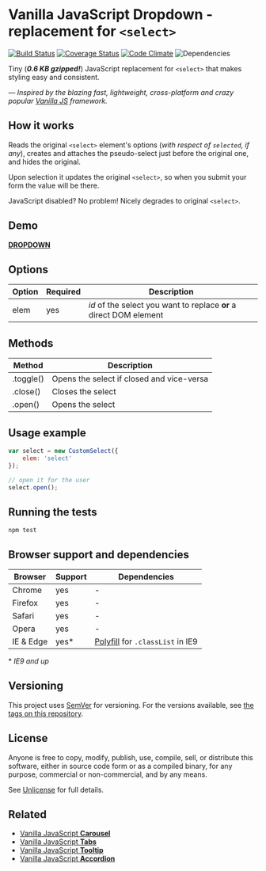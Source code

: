 # Vanilla JavaScript Dropdown - replacement for `<select>`

[![Build Status](https://travis-ci.org/zoltantothcom/vanilla-js-dropdown.svg?branch=master)](https://travis-ci.org/zoltantothcom/vanilla-js-dropdown) [![Coverage Status](https://coveralls.io/repos/github/zoltantothcom/vanilla-js-dropdown/badge.svg?branch=master)](https://coveralls.io/github/zoltantothcom/vanilla-js-dropdown?branch=master) [![Code Climate](https://codeclimate.com/github/zoltantothcom/vanilla-js-dropdown/badges/gpa.svg)](https://codeclimate.com/github/zoltantothcom/vanilla-js-dropdown) ![Dependencies](https://img.shields.io/badge/dependencies-none-brightgreen.svg)

Tiny (***0.6 KB gzipped!***) JavaScript replacement for `<select>` that makes styling easy and consistent.

*— Inspired by the blazing fast, lightweight, cross-platform and crazy popular [Vanilla JS](http://vanilla-js.com/)  framework.*


## How it works

Reads the original `<select>` element's options (*with respect of `selected`, if any*), creates and attaches the pseudo-select just before the original one, and hides the original. 

Upon selection it updates the original `<select>`, so when you submit your form the value will be there.

JavaScript disabled? No problem! Nicely degrades to original `<select>`.


## Demo

[**DROPDOWN**](http://zoltantothcom.github.io/vanilla-js-dropdown)


## Options

Option | Required | Description
------ | ------- | -----------
elem | yes | *id* of the select you want to replace **or** a direct DOM element


## Methods

Method | Description
------ | -----------
.toggle() | Opens the select if closed and vice-versa
.close() | Closes the select
.open() | Opens the select


## Usage example

```javascript
var select = new CustomSelect({
    elem: 'select'
});

// open it for the user
select.open();
```


## Running the tests

```
npm test
```


## Browser support and dependencies

Browser | Support | Dependencies
------ | -------- | -----------
Chrome | yes | -
Firefox | yes | -
Safari | yes | -
Opera | yes | -
IE & Edge | yes* | [Polyfill](//cdn.jsdelivr.net/classlist/2014.01.31/classList.min.js) for `.classList` in IE9

\* _IE9 and up_


## Versioning

This project uses [SemVer](http://semver.org/) for versioning. For the versions available, see [the tags on this repository](https://github.com/zoltantothcom/vanilla-js-dropdown/tags).


## License

Anyone is free to copy, modify, publish, use, compile, sell, or distribute this software, either in source code form or as a compiled binary, for any purpose, commercial or non-commercial, and by any means.

See [Unlicense](http://unlicense.org) for full details.


## Related

* [Vanilla JavaScript **Carousel**](https://github.com/zoltantothcom/vanilla-js-carousel)
* [Vanilla JavaScript **Tabs**](https://github.com/zoltantothcom/vanilla-js-tabs)
* [Vanilla JavaScript **Tooltip**](https://github.com/zoltantothcom/vanilla-js-tooltip)
* [Vanilla JavaScript **Accordion**](https://github.com/zoltantothcom/vanilla-js-accordion)
